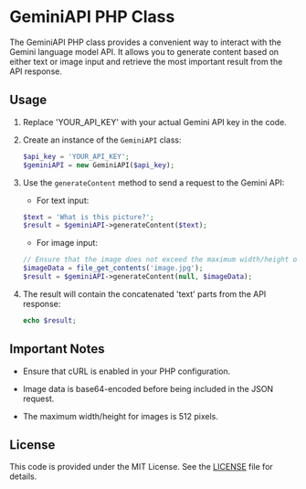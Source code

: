 # GeminiAPI PHP Class

The GeminiAPI PHP class provides a convenient way to interact with the Gemini language model API. It allows you to generate content based on either text or image input and retrieve the most important result from the API response.

## Usage

1. Replace 'YOUR_API_KEY' with your actual Gemini API key in the code.

2. Create an instance of the `GeminiAPI` class:

    ```php
    $api_key = 'YOUR_API_KEY';
    $geminiAPI = new GeminiAPI($api_key);
    ```

3. Use the `generateContent` method to send a request to the Gemini API:

    - For text input:

    ```php
    $text = 'What is this picture?';
    $result = $geminiAPI->generateContent($text);
    ```

    - For image input:

    ```php
    // Ensure that the image does not exceed the maximum width/height of 512px
    $imageData = file_get_contents('image.jpg');
    $result = $geminiAPI->generateContent(null, $imageData);
    ```

4. The result will contain the concatenated 'text' parts from the API response:

    ```php
    echo $result;
    ```

## Important Notes

- Ensure that cURL is enabled in your PHP configuration.

- Image data is base64-encoded before being included in the JSON request.

- The maximum width/height for images is 512 pixels.

## License

This code is provided under the MIT License. See the [LICENSE](LICENSE) file for details.
